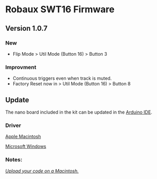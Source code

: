 # Robaux SWT16 Firmware

## Version 1.0.7
### New
* Flip Mode > Util Mode (Button 16) > Button 3
### Improvment
* Continuous triggers even when track is muted.
* Factory Reset now in > Util Mode (Button 16) > Button 8



## Update
The nano board included in the kit can be updated in the [Arduino IDE](https://www.arduino.cc/en/Main/Software).

### Driver
[Apple Macintosh](http://www.wch.cn/download/CH341SER_MAC_ZIP.html)

[Microsoft Windows](http://www.wch.cn/download/CH341SER_EXE.html)

### Notes:
*[Upload your code on a Macintosh.](https://kig.re/2014/12/31/how-to-use-arduino-nano-mini-pro-with-CH340G-on-mac-osx-yosemite.html)*